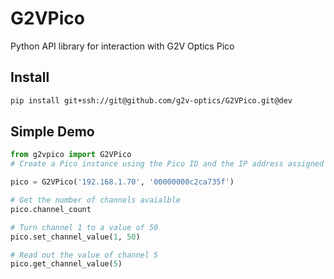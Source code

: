 # G2VPico
Python API library for interaction with G2V Optics Pico

## Install
```bash
pip install git+ssh://git@github.com/g2v-optics/G2VPico.git@dev
```

## Simple Demo
```python
from g2vpico import G2VPico
# Create a Pico instance using the Pico ID and the IP address assigned to the Pico

pico = G2VPico('192.168.1.70', '00000000c2ca735f')

# Get the number of channels avaialble
pico.channel_count

# Turn channel 1 to a value of 50
pico.set_channel_value(1, 50)

# Read out the value of channel 5
pico.get_channel_value(5)
```